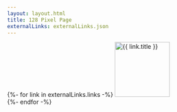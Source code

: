 ```yaml
---
layout: layout.html
title: 128 Pixel Page
externalLinks: externalLinks.json
---
```

{%- for link in externalLinks.links -%}
            <a href="{{ link.image }}"><img src="{{ link.image }}" border="0" alt="{{ link.title }}" width="128" height="128"></a>  
    {%- endfor -%}

